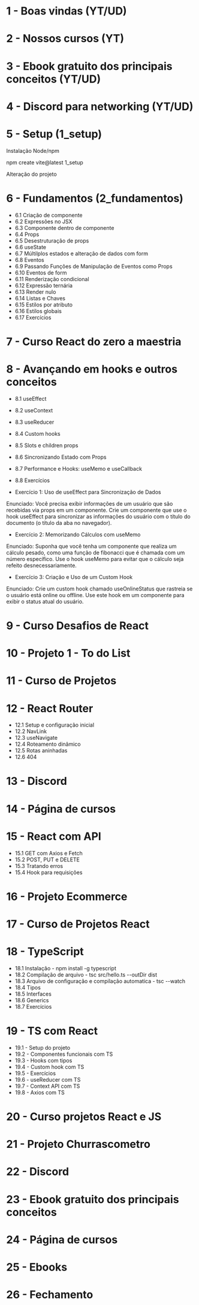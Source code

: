 # 1 - Boas vindas (YT/UD)

# 2 - Nossos cursos (YT)

# 3 - Ebook gratuito dos principais conceitos (YT/UD)

# 4 - Discord para networking (YT/UD)

# 5 - Setup (1_setup)

Instalação Node/npm

npm create vite@latest 1_setup

Alteração do projeto

# 6 - Fundamentos (2_fundamentos)

- 6.1 Criação de componente
- 6.2 Expressões no JSX
- 6.3 Componente dentro de componente
- 6.4 Props
- 6.5 Desestruturação de props
- 6.6 useState
- 6.7 Múltilplos estados e alteração de dados com form
- 6.8 Eventos
- 6.9 Passando Funções de Manipulação de Eventos como Props
- 6.10 Eventos de form
- 6.11 Renderização condicional
- 6.12 Expressão ternária
- 6.13 Render nulo
- 6.14 Listas e Chaves
- 6.15 Estilos por atributo
- 6.16 Estilos globais
- 6.17 Exercícios

# 7 - Curso React do zero a maestria

# 8 - Avançando em hooks e outros conceitos

- 8.1 useEffect
- 8.2 useContext
- 8.3 useReducer
- 8.4 Custom hooks
- 8.5 Slots e children props
- 8.6 Sincronizando Estado com Props
- 8.7 Performance e Hooks: useMemo e useCallback
- 8.8 Exercícios

- Exercício 1: Uso de useEffect para Sincronização de Dados

Enunciado:
Você precisa exibir informações de um usuário que são recebidas via props em um componente. Crie um componente que use o hook useEffect para sincronizar as informações do usuário com o título do documento (o título da aba no navegador).

- Exercício 2: Memorizando Cálculos com useMemo

Enunciado:
Suponha que você tenha um componente que realiza um cálculo pesado, como uma função de fibonacci que é chamada com um número específico. Use o hook useMemo para evitar que o cálculo seja refeito desnecessariamente.

- Exercício 3: Criação e Uso de um Custom Hook

Enunciado:
Crie um custom hook chamado useOnlineStatus que rastreia se o usuário está online ou offline. Use este hook em um componente para exibir o status atual do usuário.

# 9 - Curso Desafios de React

# 10 - Projeto 1 - To do List

# 11 - Curso de Projetos

# 12 - React Router

- 12.1 Setup e configuração inicial
- 12.2 NavLink
- 12.3 useNavigate
- 12.4 Roteamento dinâmico
- 12.5 Rotas aninhadas
- 12.6 404

# 13 - Discord

# 14 - Página de cursos

# 15 - React com API

- 15.1 GET com Axios e Fetch
- 15.2 POST, PUT e DELETE
- 15.3 Tratando erros
- 15.4 Hook para requisições

# 16 - Projeto Ecommerce

# 17 - Curso de Projetos React

# 18 - TypeScript

- 18.1 Instalação - npm install -g typescript
- 18.2 Compilação de arquivo - tsc src/hello.ts --outDir dist
- 18.3 Arquivo de configuração e compilação automatica - tsc --watch
- 18.4 Tipos
- 18.5 Interfaces
- 18.6 Generics
- 18.7 Exercícios

# 19 - TS com React

- 19.1 - Setup do projeto
- 19.2 - Componentes funcionais com TS
- 19.3 - Hooks com tipos
- 19.4 - Custom hook com TS
- 19.5 - Exercícios
- 19.6 - useReducer com TS
- 19.7 - Context API com TS
- 19.8 - Axios com TS

# 20 - Curso projetos React e JS

# 21 - Projeto Churrascometro

# 22 - Discord

# 23 - Ebook gratuito dos principais conceitos

# 24 - Página de cursos

# 25 - Ebooks

# 26 - Fechamento
